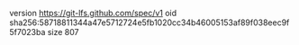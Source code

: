 version https://git-lfs.github.com/spec/v1
oid sha256:58718811344a47e5712724e5fb1020cc34b46005153af89f038eec9f5f7023ba
size 807
